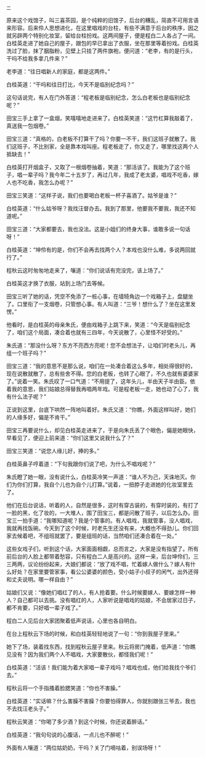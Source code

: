     二 

   原来这个戏馆子，叫三喜茶园，是个纯粹的旧馆子，后台的糟乱，简直不可用言语来形容。后来伶人思想进化，在这里唱戏的台柱，有些不满意于后台的秩序，因之就另辟两个特别化妆室，留给台柱扮戏。这两间屋子，便是程白二人各占了一间。白桂英走进了她自己的屋子，跟包的早已拿出了衣服，坐在那里等着扮戏。白桂英洗过了脸，抹了胭脂粉，见壁上只挂了两件旗袍，便问道：“老李，有的是行头，干吗不给我多拿几件来？”

   老李道：“往日唱新人的家庭，都是这两件。”

   白桂英道：“干吗和往日打比，今天不是临别纪念吗？”

   这句话说完，有人在门外答道：“程老板是临别纪念，怎么白老板也是临别纪念呢？”

   田宝三手上拿了一盒烟，笑嘻嘻地走进来了。白桂英笑道：“这竹杠算我敲着了，真送我一包烟卷。”

   田宝三道：“真格的，白老板不打算干了吗？你要一不干，我们这班子就散了。我们这班子，不比别家，全是靠本戏叫座。程老板走了，你又走了，哪里找这两个人抵缺去！”

   白桂英打开烟盒子，又取了一根烟卷抽着，笑道：“那活该了。我能为了这个班子，唱一辈子吗？我今年二十五岁了，再过几年，我成了老太婆，唱戏不吃香，嫁人也不吃香，我怎么办呢？”

   田宝三笑道：“这样子说，我们也要喝白老板一杯子喜酒了。姑爷是谁？”

   白桂英道：“什么姑爷呀？我找汪督办去。我到了那里，他要我不要我，我还不知道呢。”

   田宝三道：“大家都要去，我也没法。这是小姐们的终身大事，谁敢多说一句话呀！”

   白桂英道：“坤伶有的是，你们不会再去找两个人？本戏也没什么难，多说两回就行了。”

   程秋云这时匆匆地走来了，嚷道：“你们说话有完没完，该上场了。”

   白桂英这才换了衣服，站到上场门去等候。

   田宝三听了她的话，凭空不免添了一桩心事，在墙犄角边一个戏箱子上，盘腿坐了。口里衔了一支烟卷，只管想心事。有人叫道：“三爷！想什么了？坐在这里发愣。”

   他看时，是白桂英的母亲朱氏，便由戏箱子上跳下来，笑道：“今天是临别纪念了，咱们这个局面，凑合着也就有三四年，今天说散了，心里怪不好受的。”

   朱氏道：“那没什么呀？东方不亮西方亮呢！您不会想法子，让咱们时老头儿，再组一个班子吗？”

   田宝三道：“我的意思不是那么说，咱们在一处凑合着这么多年，相处得很好的，现在说散就散了，总有些舍不得。您的白老板，也转了心眼了，不久也就有婆婆家了。”说着一笑。朱氏叹了一口气道：“不用提了，这年头儿，半由天子半由臣。依着我的意思，我们姑娘总得替我再唱两年戏。可是程老板一走，她也动了心了，我有什么法子呢？”

   正说到这里，台底下哄然一阵地叫着好。朱氏又道：“你瞧，外面这样叫好，她们的人缘多好，偏是不肯干。”

   田宝三再要说什么，却见白桂英走进来了，于是向朱氏丢了个眼色，偏是她眼快，早看见了，便迎上前来道：“你们这里又说我什么了？”

   田宝三笑道：“说您人缘儿好，捧的多。”

   白桂英鼻子哼着道：“下句我跟你们说了吧，为什么不唱戏呢？”

   朱氏瞪了她一眼，没有说什么，白桂英冷笑一声道：“谁人不为己，天诛地灭。你们为你们打算，我自个儿也为自个儿打算。”说着，一扭脖子走进她的化妆室里去了。

   他们在后台说话，听着的人，自然是很多，这时有穿古装的，有穿时装的，有打了一脸的黑，化了妆的，一大堆人，围了田宝三，都是问散了班子，以后怎么办。田宝三一拍手道：“我哪知道呢？我是个管事的。有人唱戏，我就管事，没人唱戏，我就再找饭碗。今天到了这个时候，时老先生还没有来，大概也不得劲儿。你们回家去候着吧，不组班就罢了，要是组班的话，当然咱们还凑合着在一处。”

   这些女戏子们，听到这个话，大家面面相觑，总而言之，大家是没有指望了。所有前后台的人脸上都带着愁容，只有程白二人是高兴的。这样一来，后台坤伶们，三三两两，议论纷纷起来，大娘们都说：“放了戏不唱，忙着嫁人做什么？嫁人有什么好处？在家里要管家事，看公公婆婆的颜色，受小姑子小叔子的闲气，出外还得和丈夫说明。哪一样自由？”

   姑娘们又说：“像她们唱红了的人，有人抢着要。什么时候要嫁人、要嫁怎样一种人？自己都可以去挑。没有唱红的人，人家听说是唱戏的姑娘，不会居家过日子，都不肯要，只好唱一辈子戏了。”

   程白二人见后台大家团聚着低声说话，心里也各自明白。

   在台上程秋云下场的时候，和白桂英轻轻地说了一句：“你到我屋子里来。”

   她下了场，装着找东西，找到程秋云屋子里来。秋云将房门掩着，低声道：“你瞧见没有？因为我们两个人不唱戏，大家要散伙，都怪我们呢！”

   白桂英道：“活该！我们能为着大家唱一辈子戏吗？唱戏也成，他们给我找个爷们去。”

   程秋云将一个手指搔着脸腮笑道：“你也不害臊。”

   白桂英道：“实话嘛？什么害臊不害臊？你要怕得罪人，你就别跟张三爷去，我也不去找汪老头子。”

   程秋云笑道：“你喝了多少酒？到这个时候，你还说着醉话。”

   白桂英道：“我句句说的心腹话，一点儿也不醉呢！”

   外面有人嚷道：“两位姑奶奶，干吗？关了门嘀咕着，别误场呀！”

